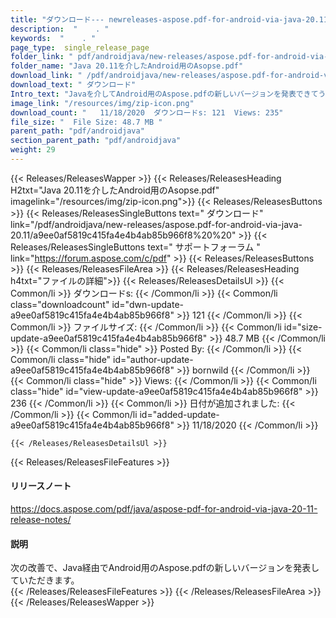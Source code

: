 ```yaml
---
title: "ダウンロード--- newreleases-aspose.pdf-for-android-via-java-20.11。" 
description:  "    . " 
keywords:  "    . " 
page_type:  single_release_page
folder_link: " pdf/androidjava/new-releases/aspose.pdf-for-android-via-java-20.11/"
folder_name: "Java 20.11を介したAndroid用のAsopse.pdf"
download_link: " /pdf/androidjava/new-releases/aspose.pdf-for-android-via-java-20.11/a9ee0af5819c415fa4e4b4ab85b966f8"
download_text: " ダウンロード"
Intro_text: "Javaを介してAndroid用のAspose.pdfの新しいバージョンを発表できてうれしいです。"
image_link: "/resources/img/zip-icon.png"
download_count: "   11/18/2020  ダウンロードs: 121  Views: 235"
file_size: "  File Size: 48.7 MB "
parent_path: "pdf/androidjava"
section_parent_path: "pdf/androidjava"
weight: 29
---
```


{{< Releases/ReleasesWapper >}}
  {{< Releases/ReleasesHeading H2txt="Java 20.11を介したAndroid用のAsopse.pdf" imagelink="/resources/img/zip-icon.png">}}
  {{< Releases/ReleasesButtons >}}
    {{< Releases/ReleasesSingleButtons text=" ダウンロード" link="/pdf/androidjava/new-releases/aspose.pdf-for-android-via-java-20.11/a9ee0af5819c415fa4e4b4ab85b966f8%20%20" >}}
    {{< Releases/ReleasesSingleButtons text=" サポートフォーラム " link="https://forum.aspose.com/c/pdf" >}}
  {{< Releases/ReleasesButtons >}}
  {{< Releases/ReleasesFileArea >}}
    {{< Releases/ReleasesHeading h4txt="ファイルの詳細">}}
    {{< Releases/ReleasesDetailsUl >}}
            {{< Common/li  >}} ダウンロードs: {{< /Common/li >}} 
      {{< Common/li class="downloadcount" id="dwn-update-a9ee0af5819c415fa4e4b4ab85b966f8" >}} 121 {{< /Common/li >}} 
      {{< Common/li  >}} ファイルサイズ: {{< /Common/li >}} 
      {{< Common/li id="size-update-a9ee0af5819c415fa4e4b4ab85b966f8" >}} 48.7 MB {{< /Common/li >}} 
      {{< Common/li  class="hide" >}} Posted By: {{< /Common/li >}} 
      {{< Common/li class="hide" id="author-update-a9ee0af5819c415fa4e4b4ab85b966f8" >}} bornwild {{< /Common/li >}} 
      {{< Common/li class="hide"  >}} Views: {{< /Common/li >}} 
      {{< Common/li class="hide" id="view-update-a9ee0af5819c415fa4e4b4ab85b966f8" >}} 236 {{< /Common/li >}} 
      {{< Common/li  >}} 日付が追加されました: {{< /Common/li >}} 
      {{< Common/li id="added-update-a9ee0af5819c415fa4e4b4ab85b966f8" >}} 11/18/2020 {{< /Common/li >}} 

    {{< /Releases/ReleasesDetailsUl >}}

  {{< Releases/ReleasesFileFeatures >}}
      <h4>リリースノート</h4><div><a href="https://docs.aspose.com/pdf/java/aspose-pdf-for-android-via-java-20-11-release-notes/">https://docs.aspose.com/pdf/java/aspose-pdf-for-android-via-java-20-11-release-notes/</a></div><h4>説明</h4><div class="HTMLDescription">次の改善で、Java経由でAndroid用のAspose.pdfの新しいバージョンを発表していただきます。</div>
  {{< /Releases/ReleasesFileFeatures >}}
 {{< /Releases/ReleasesFileArea >}}
{{< /Releases/ReleasesWapper >}}


